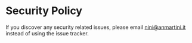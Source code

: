 # Security Policy

If you discover any security related issues, please email nini@anmartini.it instead of using the issue tracker.
